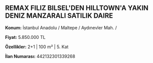 ## REMAX FILIZ BILSEL'DEN HILLTOWN'A YAKIN DENIZ MANZARALI SATILIK DAIRE

**Konum:** İstanbul Anadolu / Maltepe / Aydınevler Mah. /

**Fiyat:** 5.850.000 TL

**Özellikler:** 2+1 | 100 m² | 5. Kat

**İlan Numarası:** 442132301339268
